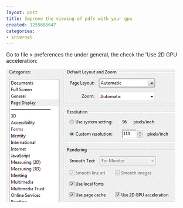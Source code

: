 ```yaml
---
layout: post
title: Improve the viewing of pdfs with your gpu
created: 1255685647
categories:
- internet
---
```

Go to file &gt; preferences the under general, the check the 'Use 2D GPU acceleration:

<img width="461" height="362" alt="" src="/images/2d.gif" />
